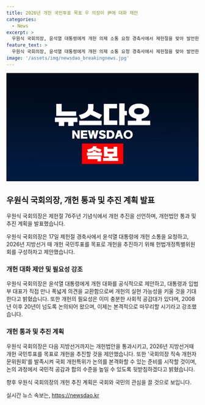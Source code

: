 ```yaml
---
title: 2026년 개헌 국민투표 목표 우 의장이 尹에 대화 제안
categories:
  - News
excerpt: >
  우원식 국회의장, 윤석열 대통령에게 개헌 의제 소통 요청 경축사에서 제헌절을 맞아 발언한 우원식 국회의장은 윤석열 대통령에게 개헌을 의제로 한 소통을 요청하며, 2026년 지방선거를 목표로 개헌 추진을 제언했다. 또한, 다음 지방선거까지 개헌법안 통과와 대선 국면 직전 개헌 마무리를 주장했으며, 개헌 국민투표를 목표로 한 헌법개정특별위원회의 구성을 제안했다. 더불어, 국회의장 직속 개헌자문위원회 발족을 통해 국민적 공감과 합의 수준을 높이겠다고 밝혔다.
feature_text: >
  우원식 국회의장, 윤석열 대통령에게 개헌 의제 소통 요청 경축사에서 제헌절을 맞아 발언한 우원식 국회의장은 윤석열 대통령에게 개헌을 의제로 한 소통을 요청하며, 2026년 지방선거를 목표로 개헌 추진을 제언했다. 또한, 다음 지방선거까지 개헌법안 통과와 대선 국면 직전 개헌 마무리를 주장했으며, 개헌 국민투표를 목표로 한 헌법개정특별위원회의 구성을 제안했다. 더불어, 국회의장 직속 개헌자문위원회 발족을 통해 국민적 공감과 합의 수준을 높이겠다고 밝혔다.
image: '/assets/img/newsdao_breakingnews.jpg'
---
```


<p><img src="/assets/img/newsdao_breakingnews.jpg" alt="firstkoreanews 속보" /></p>

<h2 data-ke-size="size26">우원식 국회의장, 개헌 통과 및 추진 계획 발표</h2>

<p>우원식 국회의장은 제헌절 76주년 기념식에서 개헌 추진을 선언하며, 개헌법안 통과 및 추진 계획을 발표했습니다.</p>

<p data-ke-size="size16">우원식 국회의장은 17일 제헌절 경축사에서 윤석열 대통령에 개헌 소통을 요청하고, 2026년 지방선거 때 개헌 국민투표를 목표로 개헌을 추진하기 위해 헌법개정특별위원회를 구성하자고 제안했습니다.</p>

<h3>개헌 대화 제안 및 필요성 강조</h3>

<p>우원식 국회의장은 윤석열 대통령에게 개헌 대화를 공식적으로 제안하고, 대통령과 입법부 대표가 직접 만나 폭넓게 의견을 교환함으로써 개헌의 실현 가능성을 키울 것을 기대한다고 밝혔습니다. 또한 개헌의 필요성은 이미 충분한 사회적 공감대가 있다며, 2008년 이후 20년이 넘도록 논의되어 왔으며, 이제는 본격적으로 마무리할 시기라고 강조했습니다.</p>

<h3>개헌 통과 및 추진 계획</h3>

<p>우원식 국회의장은 다음 지방선거까지는 개헌법안을 통과시키고, 2026년 지방선거때 개헌 국민투표를 목표로 개헌을 추진할 것을 제안했습니다. 또한 '국회의장 직속 개헌자문위원회'를 발족시켜 국회 개헌특위가 논의를 본격화할 수 있는 준비를 시작할 것이며, 논의 과정에서 국민적 공감과 합의 수준을 높일 수 있도록 뒷받침하겠다고 밝혔습니다.</p>

<p>향후 우원식 국회의장의 개헌 추진 계획은 국회와 국민의 관심을 끌 것으로 보입니다.</p>
실시간 뉴스 속보는, <a href="https://newsdao.kr" rel="dofollow">https://newsdao.kr</a>


